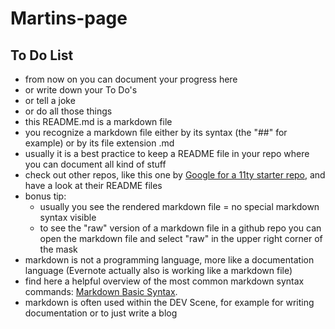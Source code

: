 # Martins-page

## To Do List
- from now on you can document your progress here
- or write down your To Do's
- or tell a joke
- or do all those things
- this README.md is a markdown file
- you recognize a markdown file either by its syntax (the "##" for example) or by its file extension .md
- usually it is a best practice to keep a README file in your repo where you can document all kind of stuff
- check out other repos, like this one by [Google for a 11ty starter repo](https://github.com/google/eleventy-high-performance-blog), and have a look at their README files
- bonus tip: 
  - usually you see the rendered markdown file = no special markdown syntax visible
  - to see the "raw" version of a markdown file in a github repo you can open the markdown file and select "raw" in the upper right corner of the mask
- markdown is not a programming language, more like a documentation language (Evernote actually also is working like a markdown file)
- find here a helpful overview of the most common markdown syntax commands: [Markdown Basic Syntax](https://www.markdownguide.org/basic-syntax/).
- markdown is often used within the DEV Scene, for example for writing documentation or to just write a blog
